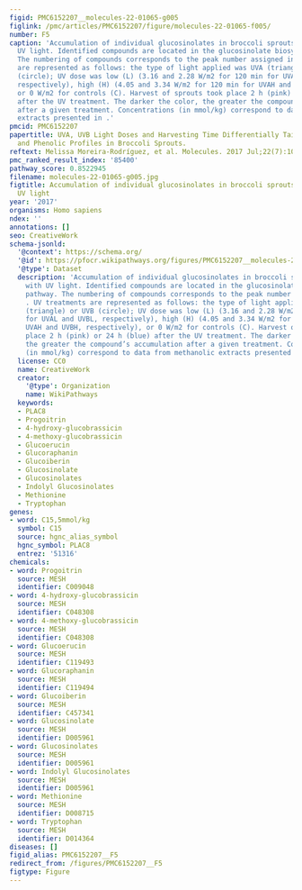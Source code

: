 ```yaml
---
figid: PMC6152207__molecules-22-01065-g005
figlink: /pmc/articles/PMC6152207/figure/molecules-22-01065-f005/
number: F5
caption: 'Accumulation of individual glucosinolates in broccoli sprouts treated with
  UV light. Identified compounds are located in the glucosinolate biosynthetic pathway.
  The numbering of compounds corresponds to the peak number assigned in . UV treatments
  are represented as follows: the type of light applied was UVA (triangle) or UVB
  (circle); UV dose was low (L) (3.16 and 2.28 W/m2 for 120 min for UVAL and UVBL,
  respectively), high (H) (4.05 and 3.34 W/m2 for 120 min for UVAH and UVBH, respectively),
  or 0 W/m2 for controls (C). Harvest of sprouts took place 2 h (pink) or 24 h (blue)
  after the UV treatment. The darker the color, the greater the compound’s accumulation
  after a given treatment. Concentrations (in mmol/kg) correspond to data from methanolic
  extracts presented in .'
pmcid: PMC6152207
papertitle: UVA, UVB Light Doses and Harvesting Time Differentially Tailor Glucosinolate
  and Phenolic Profiles in Broccoli Sprouts.
reftext: Melissa Moreira-Rodríguez, et al. Molecules. 2017 Jul;22(7):1065.
pmc_ranked_result_index: '85400'
pathway_score: 0.8522945
filename: molecules-22-01065-g005.jpg
figtitle: Accumulation of individual glucosinolates in broccoli sprouts treated with
  UV light
year: '2017'
organisms: Homo sapiens
ndex: ''
annotations: []
seo: CreativeWork
schema-jsonld:
  '@context': https://schema.org/
  '@id': https://pfocr.wikipathways.org/figures/PMC6152207__molecules-22-01065-g005.html
  '@type': Dataset
  description: 'Accumulation of individual glucosinolates in broccoli sprouts treated
    with UV light. Identified compounds are located in the glucosinolate biosynthetic
    pathway. The numbering of compounds corresponds to the peak number assigned in
    . UV treatments are represented as follows: the type of light applied was UVA
    (triangle) or UVB (circle); UV dose was low (L) (3.16 and 2.28 W/m2 for 120 min
    for UVAL and UVBL, respectively), high (H) (4.05 and 3.34 W/m2 for 120 min for
    UVAH and UVBH, respectively), or 0 W/m2 for controls (C). Harvest of sprouts took
    place 2 h (pink) or 24 h (blue) after the UV treatment. The darker the color,
    the greater the compound’s accumulation after a given treatment. Concentrations
    (in mmol/kg) correspond to data from methanolic extracts presented in .'
  license: CC0
  name: CreativeWork
  creator:
    '@type': Organization
    name: WikiPathways
  keywords:
  - PLAC8
  - Progoitrin
  - 4-hydroxy-glucobrassicin
  - 4-methoxy-glucobrassicin
  - Glucoerucin
  - Glucoraphanin
  - Glucoiberin
  - Glucosinolate
  - Glucosinolates
  - Indolyl Glucosinolates
  - Methionine
  - Tryptophan
genes:
- word: C15,5mmol/kg
  symbol: C15
  source: hgnc_alias_symbol
  hgnc_symbol: PLAC8
  entrez: '51316'
chemicals:
- word: Progoitrin
  source: MESH
  identifier: C009048
- word: 4-hydroxy-glucobrassicin
  source: MESH
  identifier: C048308
- word: 4-methoxy-glucobrassicin
  source: MESH
  identifier: C048308
- word: Glucoerucin
  source: MESH
  identifier: C119493
- word: Glucoraphanin
  source: MESH
  identifier: C119494
- word: Glucoiberin
  source: MESH
  identifier: C457341
- word: Glucosinolate
  source: MESH
  identifier: D005961
- word: Glucosinolates
  source: MESH
  identifier: D005961
- word: Indolyl Glucosinolates
  source: MESH
  identifier: D005961
- word: Methionine
  source: MESH
  identifier: D008715
- word: Tryptophan
  source: MESH
  identifier: D014364
diseases: []
figid_alias: PMC6152207__F5
redirect_from: /figures/PMC6152207__F5
figtype: Figure
---
```


